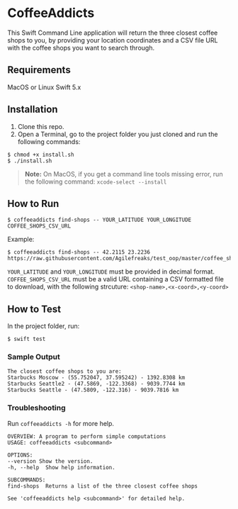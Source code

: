 # CoffeeAddicts

This Swift Command Line application will return the three closest coffee shops to you, by providing your location coordinates and a CSV file URL with the coffee shops you want to search through.

## Requirements

MacOS or Linux
Swift 5.x

## Installation

1. Clone this repo.
2. Open a Terminal, go to the project folder you just cloned and run the following commands:

```
$ chmod +x install.sh
$ ./install.sh
```

> **Note:** On MacOS, if you get a command line tools missing error, run the following command: `xcode-select --install`

## How to Run

```
$ coffeeaddicts find-shops -- YOUR_LATITUDE YOUR_LONGITUDE COFFEE_SHOPS_CSV_URL
```
Example:

```
$ coffeeaddicts find-shops -- 42.2115 23.2236 https://raw.githubusercontent.com/Agilefreaks/test_oop/master/coffee_shops.csv
```
`YOUR_LATITUDE` and `YOUR_LONGITUDE` must be provided in decimal format.
`COFFEE_SHOPS_CSV_URL` must be a valid URL containing a CSV formatted file to download, with the following strcuture:
`<shop-name>,<x-coord>,<y-coord>`

## How to Test

In the project folder, run:

```
$ swift test
```

### Sample Output

```
The closest coffee shops to you are:
Starbucks Moscow - (55.752047, 37.595242) - 1392.8308 km
Starbucks Seattle2 - (47.5869, -122.3368) - 9039.7744 km
Starbucks Seattle - (47.5809, -122.316) - 9039.7816 km
```

### Troubleshooting

Run `coffeeaddicts -h` for more help.

```
OVERVIEW: A program to perform simple computations
USAGE: coffeeaddicts <subcommand>

OPTIONS:
--version Show the version.
-h, --help  Show help information.

SUBCOMMANDS:
find-shops  Returns a list of the three closest coffee shops

See 'coffeeaddicts help <subcommand>' for detailed help.
```
